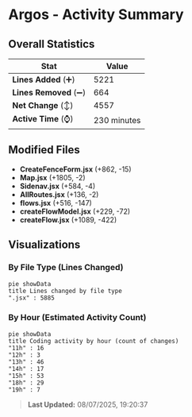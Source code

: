 # Argos - Activity Summary 

## Overall Statistics

| Stat                   | Value                                                             |
| ---------------------- | ----------------------------------------------------------------- |
| **Lines Added** (➕)   | 5221                                          |
| **Lines Removed** (➖) | 664                                        |
| **Net Change** (↕)    | 4557                |
| **Active Time** (⌚)   | 230 minutes |


## Modified Files
- **CreateFenceForm.jsx** (+862, -15)
- **Map.jsx** (+1805, -2)
- **Sidenav.jsx** (+584, -4)
- **AllRoutes.jsx** (+136, -2)
- **flows.jsx** (+516, -147)
- **createFlowModel.jsx** (+229, -72)
- **createFlow.jsx** (+1089, -422)

## Visualizations

### By File Type (Lines Changed)

```mermaid
pie showData
title Lines changed by file type
".jsx" : 5885
```

### By Hour (Estimated Activity Count)

```mermaid
pie showData
title Coding activity by hour (count of changes)
"11h" : 16
"12h" : 3
"13h" : 46
"14h" : 17
"15h" : 53
"18h" : 29
"19h" : 7
```


> **Last Updated:** 08/07/2025, 19:20:37